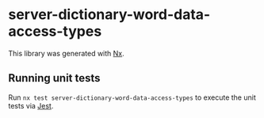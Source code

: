 # server-dictionary-word-data-access-types

This library was generated with [Nx](https://nx.dev).

## Running unit tests

Run `nx test server-dictionary-word-data-access-types` to execute the unit tests via [Jest](https://jestjs.io).
